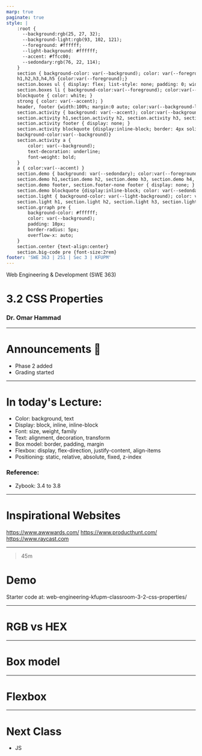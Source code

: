 ```yaml
---
marp: true
paginate: true
style: |
    :root {
      --background:rgb(25, 27, 32);
      --background-light:rgb(93, 102, 121);
      --foreground: #ffffff;
      --light-background: #ffffff;
      --accent: #ffcc00;
      --sedondary:rgb(76, 22, 114);
    }
    section { background-color: var(--background); color: var(--foreground); }
    h1,h2,h3,h4,h5 {color:var(--foreground);}
    section.boxes ul { display: flex; list-style: none; padding: 0; width: 100%; }
    section.boxes li { background-color:var(--foreground); color:var(--background); padding: 40px; margin: 10px; border-radius: 10px; flex: 1; text-align: center; }
    blockquote { color: white; }
    strong { color: var(--accent); }
    header, footer {width:100%; margin:0 auto; color:var(--background-light)}
    section.activity { background: var(--accent); color:var(--background)}
    section.activity h1,section.activity h2, section.activity h3, section.activity h4, section.activity h5 { color: var(--background) }
    section.activity footer { display: none; }
    section.activity blockquote {display:inline-block; border: 4px solid black; color: white; border-radius: 10px; 
    background-color:var(--background)}
    section.activity a {
        color: var(--background);
        text-decoration: underline;
        font-weight: bold;
    }
    a { color:var(--accent) }
    section.demo { background: var(--sedondary); color:var(--foreground)}
    section.demo h1,section.demo h2, section.demo h3, section.demo h4, section.demo h5 { color: var(--foreground) }
    section.demo footer, section.footer-none footer { display: none; }
    section.demo blockquote {display:inline-block; color: var(--sedondary); border-radius: 10px; background-color: var(--foreground)}
    section.light { background-color: var(--light-background); color: var(--background); }
    section.light h1, section.light h2, section.light h3, section.light h4, section.light h5 { color: var(--background); }
    section.grraph pre {
        background-color: #ffffff;
        color: var(--background);
        padding: 10px;
        border-radius: 5px;
        overflow-x: auto;
    }
    section.center {text-align:center}
    section.big-code pre {font-size:2rem}
footer: 'SWE 363 | 251 | Sec 3 | KFUPM'
---
```


<!-- 

Todays goals: 

 - Explain CSS properties: Color, Font, Box model, Flexbox, Positioning

 How:

 - Build in front of them 
 - When a concept comes up, show slides

 -->


Web Engineering & Development (SWE 363) 
# 3.2 CSS Properties
### Dr. Omar Hammad

---

# Announcements 📣
- Phase 2 added 
- Grading started 

---

# In today's Lecture: 

- Color: background, text 
- Display: block, inline, inline-block
- Font: size, weight, family
- Text: alignment, decoration, transform
- Box model: border, padding, margin
- Flexbox: display, flex-direction, justify-content, align-items
- Positioning: static, relative, absolute, fixed, z-index

### Reference: 
- Zybook: 3.4 to 3.8

---

# Inspirational Websites
https://www.awwwards.com/
https://www.producthunt.com/
https://www.raycast.com

---

<!-- _class: demo -->

>45m
# Demo
Starter code at: web-engineering-kfupm-classroom-3-2-css-properties/

---

# RGB vs HEX 

---

# Box model 

---

# Flexbox 

---

# Next Class
- JS
